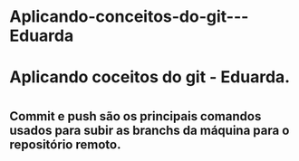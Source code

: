 # Aplicando-conceitos-do-git---Eduarda
<h1>Aplicando coceitos do git - Eduarda.<h1/>
<h2>Commit e push são os principais comandos usados para subir as branchs da máquina para o repositório remoto.<h2/>

